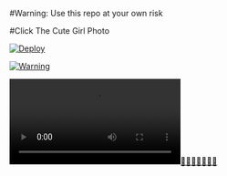 #Warning: Use this repo at your own risk

#Click The Cute Girl Photo 

[![Deploy](https://i.ibb.co/CzXcJ0S/photo-2020-01-28-23-32-03.jpg)](https://heroku.com/deploy)

[![Warning](https://telegra.ph/file/3e7b54d5ef234d0b6c170.jpg)](https://telegra.ph/file/9c4ab0d3edb3fdd6d17e5.mp4 "CopyLeft Credit Video")

![](https://telegra.ph/file/9c4ab0d3edb3fdd6d17e5.mp4)[👑👑👑👑👑👑👑](https://telegram.dog/Three_Cube_TeKnoways)
